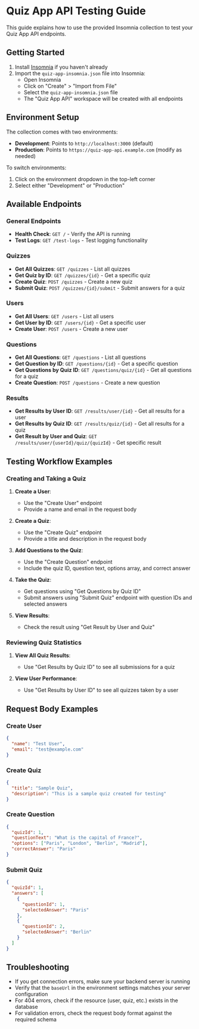 # Quiz App API Testing Guide

This guide explains how to use the provided Insomnia collection to test your Quiz App API endpoints.

## Getting Started

1. Install [Insomnia](https://insomnia.rest/download) if you haven't already
2. Import the `quiz-app-insomnia.json` file into Insomnia:
   - Open Insomnia
   - Click on "Create" > "Import from File"
   - Select the `quiz-app-insomnia.json` file
   - The "Quiz App API" workspace will be created with all endpoints

## Environment Setup

The collection comes with two environments:

- **Development**: Points to `http://localhost:3000` (default)
- **Production**: Points to `https://quiz-app-api.example.com` (modify as needed)

To switch environments:
1. Click on the environment dropdown in the top-left corner
2. Select either "Development" or "Production"

## Available Endpoints

### General Endpoints
- **Health Check**: `GET /` - Verify the API is running
- **Test Logs**: `GET /test-logs` - Test logging functionality

### Quizzes
- **Get All Quizzes**: `GET /quizzes` - List all quizzes
- **Get Quiz by ID**: `GET /quizzes/{id}` - Get a specific quiz
- **Create Quiz**: `POST /quizzes` - Create a new quiz
- **Submit Quiz**: `POST /quizzes/{id}/submit` - Submit answers for a quiz

### Users
- **Get All Users**: `GET /users` - List all users
- **Get User by ID**: `GET /users/{id}` - Get a specific user
- **Create User**: `POST /users` - Create a new user

### Questions
- **Get All Questions**: `GET /questions` - List all questions
- **Get Question by ID**: `GET /questions/{id}` - Get a specific question
- **Get Questions by Quiz ID**: `GET /questions/quiz/{id}` - Get all questions for a quiz
- **Create Question**: `POST /questions` - Create a new question

### Results
- **Get Results by User ID**: `GET /results/user/{id}` - Get all results for a user
- **Get Results by Quiz ID**: `GET /results/quiz/{id}` - Get all results for a quiz
- **Get Result by User and Quiz**: `GET /results/user/{userId}/quiz/{quizId}` - Get specific result

## Testing Workflow Examples

### Creating and Taking a Quiz

1. **Create a User**:
   - Use the "Create User" endpoint
   - Provide a name and email in the request body

2. **Create a Quiz**:
   - Use the "Create Quiz" endpoint
   - Provide a title and description in the request body

3. **Add Questions to the Quiz**:
   - Use the "Create Question" endpoint
   - Include the quiz ID, question text, options array, and correct answer

4. **Take the Quiz**:
   - Get questions using "Get Questions by Quiz ID"
   - Submit answers using "Submit Quiz" endpoint with question IDs and selected answers

5. **View Results**:
   - Check the result using "Get Result by User and Quiz"

### Reviewing Quiz Statistics

1. **View All Quiz Results**:
   - Use "Get Results by Quiz ID" to see all submissions for a quiz

2. **View User Performance**:
   - Use "Get Results by User ID" to see all quizzes taken by a user

## Request Body Examples

### Create User
```json
{
  "name": "Test User",
  "email": "test@example.com"
}
```

### Create Quiz
```json
{
  "title": "Sample Quiz",
  "description": "This is a sample quiz created for testing"
}
```

### Create Question
```json
{
  "quizId": 1,
  "questionText": "What is the capital of France?",
  "options": ["Paris", "London", "Berlin", "Madrid"],
  "correctAnswer": "Paris"
}
```

### Submit Quiz
```json
{
  "quizId": 1,
  "answers": [
    {
      "questionId": 1,
      "selectedAnswer": "Paris"
    },
    {
      "questionId": 2,
      "selectedAnswer": "Berlin"
    }
  ]
}
```

## Troubleshooting

- If you get connection errors, make sure your backend server is running
- Verify that the `baseUrl` in the environment settings matches your server configuration
- For 404 errors, check if the resource (user, quiz, etc.) exists in the database
- For validation errors, check the request body format against the required schema 